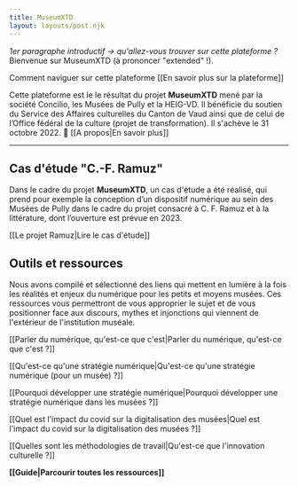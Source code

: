 ```yaml
---
title: MuseumXTD
layout: layouts/post.njk
---
```


*1er paragraphe introductif -> qu'allez-vous trouver sur cette plateforme ?*
Bienvenue sur MuseumXTD (à prononcer "extended" !). 


Comment naviguer sur cette plateforme
[[En savoir plus sur la plateforme]]


Cette plateforme est le le résultat du projet **MuseumXTD** mené par la société Concilio, les Musées de Pully et la HEIG-VD. Il bénéficie du soutien du Service des Affaires culturelles du Canton de Vaud ainsi que de celui de l’Office fédéral de la culture (projet de transformation). Il s'achève le 31 octobre 2022.
🌈 [[A propos|En savoir plus]]












--------------






## Cas d'étude "C.-F. Ramuz"
Dans le cadre du projet **MuseumXTD**, un cas d'étude a été réalisé, qui prend pour exemple la conception d’un dispositif numérique au sein des Musées de Pully dans le cadre du projet consacré à C. F. Ramuz et à la littérature, dont l’ouverture est prévue en 2023.

[[Le projet Ramuz|Lire le cas d'étude]]


## Outils et ressources
Nous avons compilé et sélectionné des liens qui mettent en lumière à la fois les réalités et enjeux du numérique pour les petits et moyens musées. Ces ressources vous permettront de vous approprier le sujet et de vous positionner face aux discours, mythes et injonctions qui viennent de l'extérieur de l'institution muséale. 

[[Parler du numérique, qu'est-ce que c'est|Parler du numérique, qu'est-ce que c'est ?]]

[[Qu'est-ce qu'une stratégie numérique|Qu'est-ce qu'une stratégie numérique (pour un musée) ?]]

[[Pourquoi développer une stratégie numérique|Pourquoi développer une stratégie numérique dans les musées ?]]

[[Quel est l'impact du covid sur la digitalisation des musées|Quel est l'impact du covid sur la digitalisation des musées ?]]

[[Quelles sont les méthodologies de travail|Qu'est-ce que l'innovation culturelle ?]]

**[[Guide|Parcourir toutes les ressources]]**
